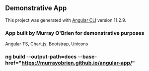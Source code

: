 ## Demonstrative App

This project was generated with [Angular CLI](https://github.com/angular/angular-cli) version 11.2.9.

### App built by Murray O'Brien for demonstrative purposes

Angular TS, Chart.js, Bootstrap, Unicons

### ng build --output-path=docs --base-href="https://murrayobrien.github.io/angular-app/"
